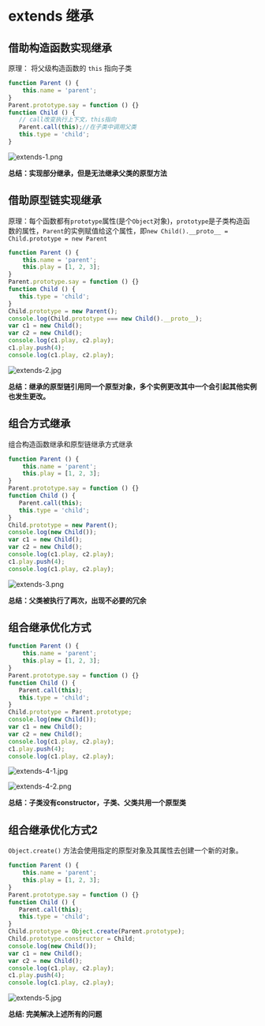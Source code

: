 # extends 继承
## 借助构造函数实现继承

原理： 将父级构造函数的 `this` 指向子类

```js
function Parent () {
    this.name = 'parent';
}
Parent.prototype.say = function () {}
function Child () {
   // call改变执行上下文，this指向
   Parent.call(this);//在子类中调用父类
   this.type = 'child';
}
```

![extends-1.png](./images/extends-1.png)

**总结：实现部分继承，但是无法继承父类的原型方法**

## 借助原型链实现继承

原理：每个函数都有`prototype`属性(是个`Object`对象)，`prototype`是子类构造函数的属性，`Parent`的实例赋值给这个属性，即`new Child().__proto__ = Child.prototype = new Parent`

```js
function Parent () {
    this.name = 'parent';
    this.play = [1, 2, 3];
}
Parent.prototype.say = function () {}
function Child () {
   this.type = 'child';
}
Child.prototype = new Parent();
console.log(Child.prototype === new Child().__proto__);
var c1 = new Child();
var c2 = new Child();
console.log(c1.play, c2.play);
c1.play.push(4);
console.log(c1.play, c2.play);
```

![extends-2.jpg](./images/extends-2.jpg)

**总结：继承的原型链引用同一个原型对象，多个实例更改其中一个会引起其他实例也发生更改。**

## 组合方式继承

组合构造函数继承和原型链继承方式继承

```js
function Parent () {
    this.name = 'parent';
    this.play = [1, 2, 3];
}
Parent.prototype.say = function () {}
function Child () {
   Parent.call(this);
   this.type = 'child';
}
Child.prototype = new Parent();
console.log(new Child());
var c1 = new Child();
var c2 = new Child();
console.log(c1.play, c2.play);
c1.play.push(4);
console.log(c1.play, c2.play);
```

![extends-3.png](./images/extends-3.png)

**总结：父类被执行了两次，出现不必要的冗余**

## 组合继承优化方式

```js
function Parent () {
    this.name = 'parent';
    this.play = [1, 2, 3];
}
Parent.prototype.say = function () {}
function Child () {
   Parent.call(this);
   this.type = 'child';
}
Child.prototype = Parent.prototype;
console.log(new Child());
var c1 = new Child();
var c2 = new Child();
console.log(c1.play, c2.play);
c1.play.push(4);
console.log(c1.play, c2.play);
```

![extends-4-1.jpg](./images/extends-4-1.jpg)

![extends-4-2.png](./images/extends-4-2.png)

**总结：子类没有constructor，子类、父类共用一个原型类**

## 组合继承优化方式2

`Object.create()` 方法会使用指定的原型对象及其属性去创建一个新的对象。

```js
function Parent () {
    this.name = 'parent';
    this.play = [1, 2, 3];
}
Parent.prototype.say = function () {}
function Child () {
   Parent.call(this);
   this.type = 'child';
}
Child.prototype = Object.create(Parent.prototype);
Child.prototype.constructor = Child;
console.log(new Child());
var c1 = new Child();
var c2 = new Child();
console.log(c1.play, c2.play);
c1.play.push(4);
console.log(c1.play, c2.play);
```

![extends-5.jpg](./images/extends-5.jpg)

**总结: 完美解决上述所有的问题**

